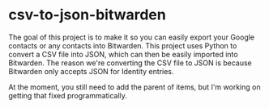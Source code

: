 # csv-to-json-bitwarden
The goal of this project is to make it so you can easily export your Google contacts or any contacts into Bitwarden. This project uses Python to convert a CSV file into JSON, which can then be easily imported into Bitwarden. The reason we're converting the CSV file to JSON is because Bitwarden only accepts JSON for Identity entries.

At the moment, you still need to add the parent of items, but I'm working on getting that fixed programmatically.
